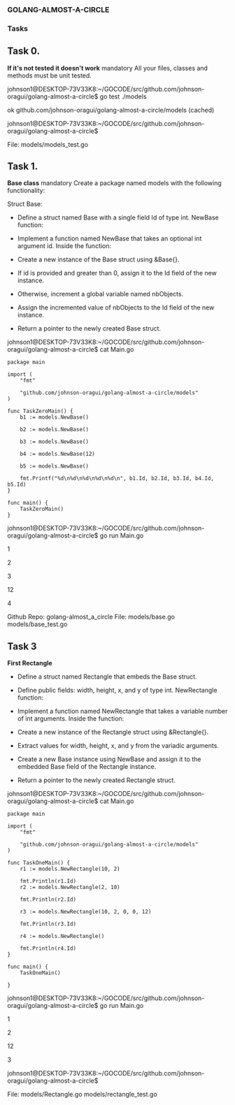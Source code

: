 ### GOLANG-ALMOST-A-CIRCLE


### Tasks
## Task 0.
**If it's not tested it doesn't work**
mandatory
All your files, classes and methods must be unit tested.

johnson1@DESKTOP-73V33K8:~/GOCODE/src/github.com/johnson-oragui/golang-almost-a-circle$ go test
 ./models

ok      github.com/johnson-oragui/golang-almost-a-circle/models (cached)

johnson1@DESKTOP-73V33K8:~/GOCODE/src/github.com/johnson-oragui/golang-almost-a-circle$ 

File: models/models_test.go
   
## Task 1.
**Base class**
mandatory
Create a package named models with the following functionality:

Struct Base:

- Define a struct named Base with a single field Id of type int.
NewBase function:

 - Implement a function named NewBase that takes an optional int argument id.
Inside the function:
 - Create a new instance of the Base struct using &Base{}.
 - If id is provided and greater than 0, assign it to the Id field of the new instance.
 - Otherwise, increment a global variable named nbObjects.
 - Assign the incremented value of nbObjects to the Id field of the new instance.
 - Return a pointer to the newly created Base struct.

johnson1@DESKTOP-73V33K8:~/GOCODE/src/github.com/johnson-oragui/golang-almost-a-circle$  cat Main.go
```
package main

import (
	"fmt"

	"github.com/johnson-oragui/golang-almost-a-circle/models"
)

func TaskZeroMain() {
	b1 := models.NewBase()

	b2 := models.NewBase()

	b3 := models.NewBase()

	b4 := models.NewBase(12)

	b5 := models.NewBase()

	fmt.Printf("%d\n%d\n%d\n%d\n%d\n", b1.Id, b2.Id, b3.Id, b4.Id, b5.Id)
}

func main() {
	TaskZeroMain()
}

```

johnson1@DESKTOP-73V33K8:~/GOCODE/src/github.com/johnson-oragui/golang-almost-a-circle$ go run Main.go

1

2

3

12

4

Github Repo: golang-almost_a_circle
File: models/base.go models/base_test.go

## Task 3
**First Rectangle**

- Define a struct named Rectangle that embeds the Base struct.
- Define public fields: width, height, x, and y of type int.
NewRectangle function:

- Implement a function named NewRectangle that takes a variable number of int arguments.
Inside the function:
- Create a new instance of the Rectangle struct using &Rectangle{}.
- Extract values for width, height, x, and y from the variadic arguments.
- Create a new Base instance using NewBase and assign it to the embedded Base field of the Rectangle instance.
- Return a pointer to the newly created Rectangle struct.

johnson1@DESKTOP-73V33K8:~/GOCODE/src/github.com/johnson-oragui/golang-almost-a-circle$  cat Main.go
```
package main

import (
	"fmt"

	"github.com/johnson-oragui/golang-almost-a-circle/models"
)

func TaskOneMain() {
	r1 := models.NewRectangle(10, 2)

	fmt.Println(r1.Id)
	r2 := models.NewRectangle(2, 10)

	fmt.Println(r2.Id)

	r3 := models.NewRectangle(10, 2, 0, 0, 12)

	fmt.Println(r3.Id)

	r4 := models.NewRectangle()

	fmt.Println(r4.Id)
}

func main() {
	TaskOneMain()
	
}
```

johnson1@DESKTOP-73V33K8:~/GOCODE/src/github.com/johnson-oragui/golang-almost-a-circle$ go run Main.go

1

2

12

3

johnson1@DESKTOP-73V33K8:~/GOCODE/src/github.com/johnson-oragui/golang-almost-a-circle$ 

File: models/Rectangle.go models/rectangle_test.go
